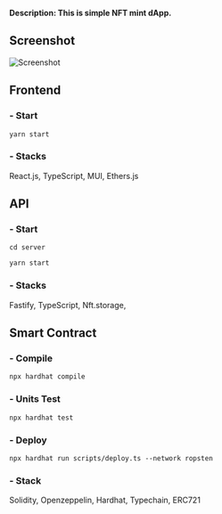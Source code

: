
**Description: This is simple NFT mint dApp.**

## Screenshot

![Screenshot](https://github.com/unipine/nft-mint-dapp/blob/main/img/ScreenShot_20220517062715.jpeg)

## Frontend

### - Start

`yarn start`

### - Stacks

React.js, TypeScript, MUI, Ethers.js

## API

### - Start

`cd server`

`yarn start`

### - Stacks

Fastify, TypeScript, Nft.storage, 

## Smart Contract

### - Compile

`npx hardhat compile`

### - Units Test

`npx hardhat test`

### - Deploy

`npx hardhat run scripts/deploy.ts --network ropsten`

### - Stack

Solidity, Openzeppelin, Hardhat, Typechain, ERC721

